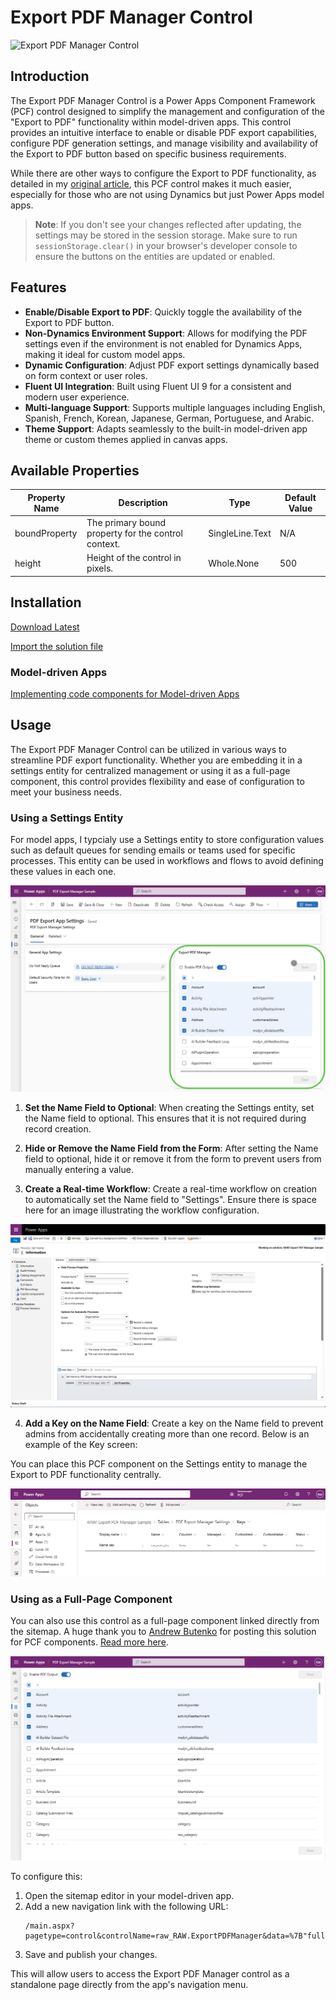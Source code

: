 # Export PDF Manager Control

![Export PDF Manager Control](<images/Export PDF Manager.gif>)

## Introduction
The Export PDF Manager Control is a Power Apps Component Framework (PCF) control designed to simplify the management and configuration of the "Export to PDF" functionality within model-driven apps. This control provides an intuitive interface to enable or disable PDF export capabilities, configure PDF generation settings, and manage visibility and availability of the Export to PDF button based on specific business requirements.

While there are other ways to configure the Export to PDF functionality, as detailed in my [original article](https://www.richardawilson.com/2021/06/enable-export-to-pdf-button-ribbon.html), this PCF control makes it much easier, especially for those who are not using Dynamics but just Power Apps model apps.

> **Note**: If you don't see your changes reflected after updating, the settings may be stored in the session storage. Make sure to run `sessionStorage.clear()` in your browser's developer console to ensure the buttons on the entities are updated or enabled.

## Features
- **Enable/Disable Export to PDF**: Quickly toggle the availability of the Export to PDF button.
- **Non-Dynamics Environment Support**: Allows for modifying the PDF settings even if the environment is not enabled for Dynamics Apps, making it ideal for custom model apps.
- **Dynamic Configuration**: Adjust PDF export settings dynamically based on form context or user roles.
- **Fluent UI Integration**: Built using Fluent UI 9 for a consistent and modern user experience.
- **Multi-language Support**: Supports multiple languages including English, Spanish, French, Korean, Japanese, German, Portuguese, and Arabic.
- **Theme Support**: Adapts seamlessly to the built-in model-driven app theme or custom themes applied in canvas apps.


## Available Properties

| Property Name  | Description                                                | Type            | Default Value |
|----------------|------------------------------------------------------------|-----------------|---------------|
| boundProperty  | The primary bound property for the control context.        | SingleLine.Text | N/A           |
| height         | Height of the control in pixels.                           | Whole.None      | 500           |

## Installation

[Download Latest](https://github.com/rwilson504/PCFControls/releases/latest/download/ExportPDFManagerControl_managed.zip)

[Import the solution file](https://learn.microsoft.com/en-us/power-apps/maker/data-platform/import-update-export-solutions)

### Model-driven Apps
[Implementing code components for Model-driven Apps](https://learn.microsoft.com/en-us/power-apps/developer/component-framework/code-components-model-driven-apps#implementing-code-components)

## Usage

The Export PDF Manager Control can be utilized in various ways to streamline PDF export functionality. Whether you are embedding it in a settings entity for centralized management or using it as a full-page component, this control provides flexibility and ease of configuration to meet your business needs.

### Using a Settings Entity
For model apps, I typcialy use a Settings entity to store configuration values such as default queues for sending emails or teams used for specific processes. This entity can be used in workflows and flows to avoid defining these values in each one.

![use in settings entity](images/2025-04-02_15-21-37.PNG)

1. **Set the Name Field to Optional**: When creating the Settings entity, set the Name field to optional. This ensures that it is not required during record creation.

2. **Hide or Remove the Name Field from the Form**: After setting the Name field to optional, hide it or remove it from the form to prevent users from manually entering a value.

3. **Create a Real-time Workflow**: Create a real-time workflow on creation to automatically set the Name field to "Settings". Ensure there is space here for an image illustrating the workflow configuration.

![real time workflow config](images/2025-03-31_16-12-42.PNG)

4. **Add a Key on the Name Field**: Create a key on the Name field to prevent admins from accidentally creating more than one record. Below is an example of the Key screen:

You can place this PCF component on the Settings entity to manage the Export to PDF functionality centrally.

![key on name field](images/2025-03-31_16-13-13.PNG)

### Using as a Full-Page Component
You can also use this control as a full-page component linked directly from the sitemap. A huge thank you to [Andrew Butenko](https://www.linkedin.com/in/andriibutenko/) for posting this solution for PCF components. [Read more here](https://butenko.pro/2025/03/31/pcf-direct-embedding-of-controls-into-sitemap/).

![full screen mode](images/2025-04-02_15-22-37.PNG)

To configure this:

1. Open the sitemap editor in your model-driven app.
2. Add a new navigation link with the following URL:
   ```
   /main.aspx?pagetype=control&controlName=raw_RAW.ExportPDFManager&data=%7B"fullPage"%3A"true"%7D
   ```
3. Save and publish your changes.

This will allow users to access the Export PDF Manager control as a standalone page directly from the app's navigation menu.
